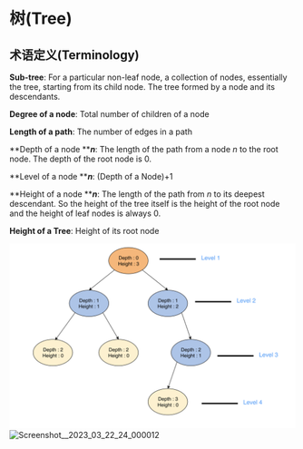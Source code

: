 # 树(Tree)

## 术语定义(Terminology)

**Sub-tree**: For a particular non-leaf node, a collection of nodes, essentially the tree, starting from its child node. The tree formed by a node and its descendants.

**Degree of a node**: Total number of children of a node

**Length of a path**: The number of edges in a path

**Depth of a node **_**n**_: The length of the path from a node _n_ to the root node. The depth of the root node is 0.

**Level of a node **_**n**_: (Depth of a Node)+1

**Height of a node **_**n**_: The length of the path from _n_ to its deepest descendant. So the height of the tree itself is the height of the root node and the height of leaf nodes is always 0.

**Height of a Tree**: Height of its root node

<img src="../../.gitbook/assets/Screenshot__2023_03_21_53_000010@2x.png" alt="" data-size="original">![Screenshot__2023_03_22_24_000012](/Users/orange/Gitbook/Leetcode/.gitbook/assets/Screenshot__2023_03_22_24_000012.png)
